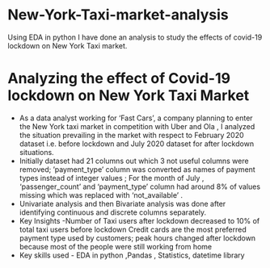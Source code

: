 # New-York-Taxi-market-analysis
Using EDA in python I have done an analysis to study the effects of covid-19 lockdown on New York Taxi  market.

# Analyzing the effect of Covid-19 lockdown on **New York Taxi Market**

- As a data analyst working for ‘Fast Cars’, a company planning to enter the New York taxi market in competition with Uber and Ola , I analyzed the situation  prevailing in the market  with respect to February 2020 dataset i.e. before lockdown and July 2020 dataset for after lockdown situations.
- Initially dataset had 21 columns out which 3 not useful columns were removed;
  ’payment_type’ column was converted as names of payment types instead of integer values ;
For the month of July , ‘passenger_count’ and ‘payment_type’ column had around 8% of values missing which was replaced with ‘not_available’ .
- Univariate analysis and then Bivariate analysis was done after identifying  continuous and discrete  columns  separately.
- Key Insights -Number of Taxi users after lockdown decreased to 10% of total taxi users before lockdown Credit cards are the most preferred payment type used by customers; peak   hours changed after lockdown because most of the people were still working from home
- Key skills used - EDA in python ,Pandas , Statistics, datetime library
